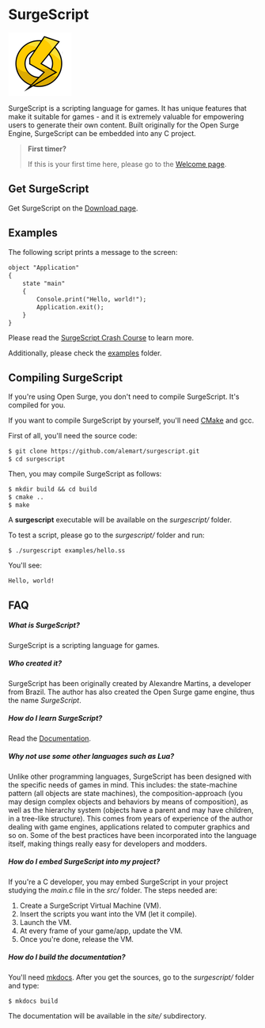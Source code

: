 SurgeScript
===========

![SurgeScript](docs/img/opensurge.png)

SurgeScript is a scripting language for games. It has unique features that make it suitable for games - and it is extremely valuable for empowering users to generate their own content. Built originally for the Open Surge Engine, SurgeScript can be embedded into any C project.

> **First timer?**
>
> If this is your first time here, please go to the [Welcome page](https://alemart.github.io/surgescript).

Get SurgeScript
---------------

Get SurgeScript on the [Download page](https://alemart.github.io/surgescript/download).

Examples
--------

The following script prints a message to the screen:

```
object "Application"
{
    state "main"
    {
        Console.print("Hello, world!");
        Application.exit();
    }
}
```

Please read the [SurgeScript Crash Course](https://alemart.github.io/surgescript/tutorials/hello) to learn more.

Additionally, please check the [examples](examples) folder.

Compiling SurgeScript
---------------------

If you're using Open Surge, you don't need to compile SurgeScript. It's compiled for you.

If you want to compile SurgeScript by yourself, you'll need [CMake](https://cmake.org) and gcc.

First of all, you'll need the source code:

```
$ git clone https://github.com/alemart/surgescript.git
$ cd surgescript
```

Then, you may compile SurgeScript as follows:

```
$ mkdir build && cd build
$ cmake ..
$ make
```

A **surgescript** executable will be available on the *surgescript/* folder.

To test a script, please go to the *surgescript/* folder and run:

```
$ ./surgescript examples/hello.ss
```

You'll see:

```
Hello, world!
```

FAQ
---

##### What is SurgeScript?

SurgeScript is a scripting language for games.

##### Who created it?

SurgeScript has been originally created by Alexandre Martins, a developer from Brazil. The author has also created the Open Surge game engine, thus the name *SurgeScript*.

##### How do I learn SurgeScript?

Read the [Documentation](https://alemart.github.io/surgescript/).

##### Why not use some other languages such as Lua?

Unlike other programming languages, SurgeScript has been designed with the specific needs of games in mind. This includes: the state-machine pattern (all objects are state machines), the composition-approach (you may design complex objects and behaviors by means of composition), as well as the hierarchy system (objects have a parent and may have children, in a tree-like structure). This comes from years of experience of the author dealing with game engines, applications related to computer graphics and so on. Some of the best practices have been incorporated into the language itself, making things really easy for developers and modders.

##### How do I embed SurgeScript into my project?

If you're a C developer, you may embed SurgeScript in your project studying the *main.c* file in the *src/* folder. The steps needed are:

1. Create a SurgeScript Virtual Machine (VM).
2. Insert the scripts you want into the VM (let it compile).
3. Launch the VM.
4. At every frame of your game/app, update the VM.
5. Once you're done, release the VM.

##### How do I build the documentation?

You'll need [mkdocs](http://www.mkdocs.org). After you get the sources, go to the *surgescript/* folder and type:

```
$ mkdocs build
```

The documentation will be available in the *site/* subdirectory.